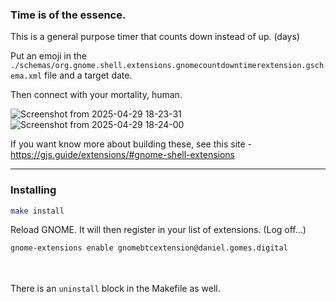 ### Time is of the essence.
This is a general purpose timer that counts down instead of up. (days)

Put an emoji in the ```./schemas/org.gnome.shell.extensions.gnomecountdowntimerextension.gschema.xml``` file and a target date.

Then connect with your mortality, human.

![Screenshot from 2025-04-29 18-23-31](https://github.com/user-attachments/assets/e86525c5-a5d0-45a8-a8e5-aa77d47220e6)
![Screenshot from 2025-04-29 18-24-00](https://github.com/user-attachments/assets/4124dec8-e1e5-4fd0-932d-acefc4a55d00)

If you want know more about building these, see this site - https://gjs.guide/extensions/#gnome-shell-extensions

---

### Installing
 
```bash
make install
```

Reload GNOME. It will then register in your list of extensions. (Log off...)

```bash
gnome-extensions enable gnomebtcextension@daniel.gomes.digital
```
<br/><br/>
There is an ```uninstall``` block in the Makefile as well.

